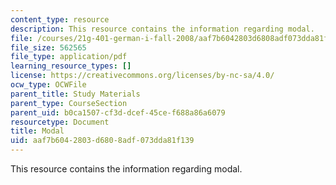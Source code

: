 ```yaml
---
content_type: resource
description: This resource contains the information regarding modal.
file: /courses/21g-401-german-i-fall-2008/aaf7b6042803d6808adf073dda81f139_MIT21G_401F08_modal.pdf
file_size: 562565
file_type: application/pdf
learning_resource_types: []
license: https://creativecommons.org/licenses/by-nc-sa/4.0/
ocw_type: OCWFile
parent_title: Study Materials
parent_type: CourseSection
parent_uid: b0ca1507-cf3d-dcef-45ce-f688a86a6079
resourcetype: Document
title: Modal
uid: aaf7b604-2803-d680-8adf-073dda81f139
---
```

This resource contains the information regarding modal.